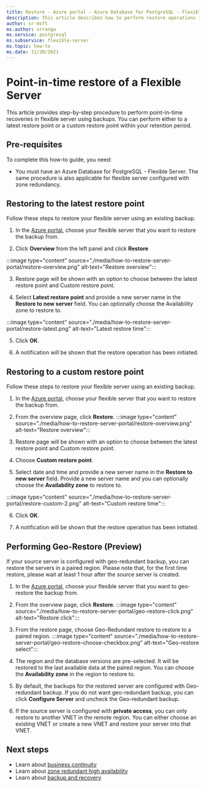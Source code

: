 ```yaml
---
title: Restore - Azure portal - Azure Database for PostgreSQL - Flexible Server
description: This article describes how to perform restore operations in Azure Database for PostgreSQL through the Azure portal.
author: sr-msft
ms.author: srranga
ms.service: postgresql
ms.subservice: flexible-server
ms.topic: how-to
ms.date: 11/30/2021
---
```


# Point-in-time restore of a Flexible Server



This article provides step-by-step procedure to perform point-in-time recoveries in flexible server using backups. You can perform either to a latest restore point or a custom restore point within your retention period.

## Pre-requisites

To complete this how-to guide, you need:

-   You must have an Azure Database for PostgreSQL - Flexible Server. The same procedure is also applicable for flexible server configured with zone redundancy.

## Restoring to the latest restore point

Follow these steps to restore your flexible server using an existing backup.

1.  In the [Azure portal](https://portal.azure.com/), choose your flexible server that you want to restore the backup from.

2.  Click **Overview** from the left panel and click **Restore**
   
   :::image type="content" source="./media/how-to-restore-server-portal/restore-overview.png" alt-text="Restore overview":::

3.  Restore page will be shown with an option to choose between the latest restore point and Custom restore point.

4.  Select **Latest restore point** and provide a new server name in the **Restore to new server** field. You can optionally choose the Availability zone to restore to.
   
   :::image type="content" source="./media/how-to-restore-server-portal/restore-latest.png" alt-text="Latest restore time":::

5.  Click **OK**.

6.  A notification will be shown that the restore operation has been initiated.

## Restoring to a custom restore point

Follow these steps to restore your flexible server using an existing backup.

1.  In the [Azure portal](https://portal.azure.com/), choose your flexible server that you want to restore the backup from.

2.  From the overview page, click **Restore**.
 :::image type="content" source="./media/how-to-restore-server-portal/restore-overview.png" alt-text="Restore overview":::
    
3.  Restore page will be shown with an option to choose between the latest restore point and Custom restore point.

4.  Choose **Custom restore point**.

5.  Select date and time and provide a new server name in the **Restore to new server** field. Provide a new server name and you can optionally choose the **Availability zone** to restore to.
   
:::image type="content" source="./media/how-to-restore-server-portal/restore-custom-2.png" alt-text="Custom restore time":::
 
6.  Click **OK**.

7.  A notification will be shown that the restore operation has been initiated.

## Performing Geo-Restore (Preview)

If your source server is configured with geo-redundant backup, you can restore the servers in a paired region. Please note that, for the first time restore, please wait at least 1 hour after the source server is created.

1.  In the [Azure portal](https://portal.azure.com/), choose your flexible server that you want to geo-restore the backup from.

2.  From the overview page, click **Restore**.
 :::image type="content" source="./media/how-to-restore-server-portal/geo-restore-click.png" alt-text="Restore click":::

3. From the restore page, choose Geo-Redundant restore to restore to a paired region. 
 :::image type="content" source="./media/how-to-restore-server-portal/geo-restore-choose-checkbox.png" alt-text="Geo-restore select":::
 
4. The region and the database versions are pre-selected. It will be restored to the last available data at the paired region. You can choose the **Availability zone** in the region to restore to.

5. By default, the backups for the restored server are configured with Geo-redundant backup. If you do not want geo-redundant backup, you can click **Configure Server** and uncheck the Geo-redundant backup.

6. If the source server is configured with **private access**, you can only restore to another VNET in the remote region. You can either choose an existing VNET or create a new VNET and restore your server into that VNET.  

## Next steps

-   Learn about [business continuity](./concepts-business-continuity.md)
-   Learn about [zone redundant high availability](./concepts-high-availability.md)
-   Learn about [backup and recovery](./concepts-backup-restore.md)
